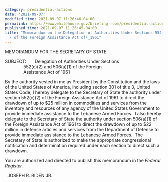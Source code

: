 ```yaml
---
category: presidential-actions
date: '2021-09-07'
modified_time: 2021-09-07 11:26:46-04:00
permalink: https://www.whitehouse.gov/briefing-room/presidential-actions/2021/09/07/memorandum-on-the-delegation-of-authorities-under-sections-552c2-and-506a1-of-the-foreign-assistance-act-of-1961/
published_time: 2021-09-07 11:26:45-04:00
title: "Memorandum on the Delegation of Authorities Under Sections 552(c)(2) and 506(a)(1)\
  \ of the Foreign Assistance Act of\_1961"
---
```

 
MEMORANDUM FOR THE SECRETARY OF STATE  
  
SUBJECT:       Delegation of Authorities Under Sections  
               552(c)(2) and 506(a)(1) of the Foreign  
               Assistance Act of 1961  
  
By the authority vested in me as President by the Constitution and the
laws of the United States of America, including section 301 of title 3,
United States Code, I hereby delegate to the Secretary of State the
authority under section 552(c)(2) of the Foreign Assistance Act of 1961
to direct the drawdown of up to $25 million in commodities and services
from the inventory and resources of any agency of the United States
Government to provide immediate assistance to the Lebanese Armed Forces.
 I also hereby delegate to the Secretary of State the authority under
section 506(a)(1) of the Foreign Assistance Act of 1961 to direct the
drawdown of up to $22 million in defense articles and services from the
Department of Defense to provide immediate assistance to the Lebanese
Armed Forces.  The Secretary of State is authorized to make the
appropriate congressional notification and determination required under
each section to direct such a drawdown.  
  
You are authorized and directed to publish this memorandum in the
*Federal Register.*

  JOSEPH R. BIDEN JR.
